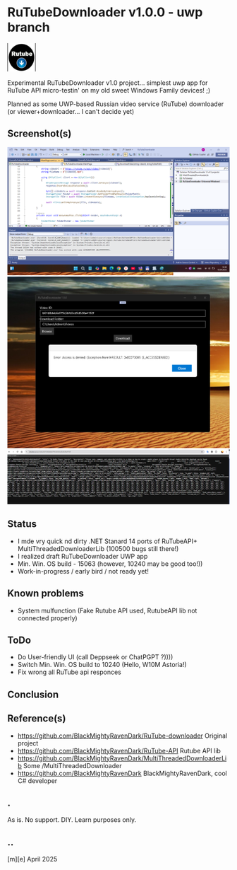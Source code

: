 # RuTubeDownloader v1.0.0 - uwp branch
![Logo](Images/logo.png)

Experimental RuTubeDownloader v1.0 project... simplest uwp app for RuTube API micro-testin' on my old sweet Windows Family devices! ;) 

Planned as some UWP-based Russian video service (RuTube) downloader (or viewer+downloader... I can't decide yet)


## Screenshot(s)
![Windows 11 Desktop](Images/sshot01.png)
![Windows 11 Desktop](Images/sshot02.png)
![Windows 11 Desktop](Images/sshot03.png)

## Status
- I mde vry quick nd dirty .NET Stanard 14 ports of RuTubeAPI+ MultiThreadedDownloaderLib (100500 bugs still there!)
- I realized draft RuTubeDownloader UWP app 
- Min. Win. OS build - 15063 (however, 10240 may be good too!))
- Work-in-progress / early bird / not ready yet!

## Known problems 
- System mulfunction (Fake Rutube API used, RutubeAPI lib not connected properly)

## ToDo
- Do User-friendly UI (call Deppseek or ChatPGPT ?))))
- Switch Min. Win. OS build to 10240 (Hello, W10M Astoria!)
- Fix wrong all RuTube api responces 
## Conclusion


## Reference(s)
- https://github.com/BlackMightyRavenDark/RuTube-downloader Original project
- https://github.com/BlackMightyRavenDark/RuTube-API Rutube API lib
- https://github.com/BlackMightyRavenDark/MultiThreadedDownloaderLib Some /MultiThreadedDownloader
- https://github.com/BlackMightyRavenDark  BlackMightyRavenDark, cool C# developer

## .
As is. No support. DIY. Learn purposes only.

## ..
[m][e] April 2025
